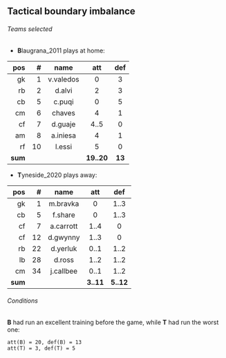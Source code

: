 
## Tactical boundary imbalance


###### Teams selected

- **B**laugrana_2011 plays at home:

| pos   | #  | name         | att      | def      |
|------:|---:|:------------:|:--------:|:--------:|
|   gk  |  1 | v.valedos    |      0   |      3   |
|   rb  |  2 | d.alvi       |      2   |      3   |
|   cb  |  5 | c.puqi       |      0   |      5   |
|   cm  |  6 | chaves       |      4   |      1   |
|   cf  |  7 | d.guaje      |   4..5   |      0   |
|   am  |  8 | a.iniesa     |      4   |      1   |
|   rf  | 10 | l.essi       |      5   |      0   |
|**sum**|    |              |**19..20**|   **13** |


- **T**yneside_2020 plays away:

| pos   | #  | name         | att      | def      |
|------:|---:|:------------:|:--------:|:--------:|
|   gk  |  1 | m.bravka     |      0   |   1..3   |
|   cb  |  5 | f.share      |      0   |   1..3   |
|   cf  |  7 | a.carrott    |   1..4   |      0   |
|   cf  | 12 | d.gwynny     |   1..3   |      0   |
|   rb  | 22 | d.yerluk     |   0..1   |   1..2   |
|   lb  | 28 | d.ross       |   1..2   |   1..2   |
|   cm  | 34 | j.callbee    |   0..1   |   1..2   |
|**sum**|    |              | **3..11**| **5..12**|




###### Conditions

**B** had run an excellent training before the game, while **T** had run the worst one:
    
    att(B) = 20, def(B) = 13
    att(T) = 3, def(T) = 5


